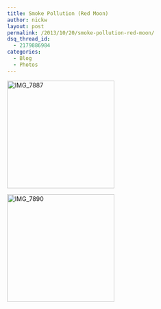 ```yaml
---
title: Smoke Pollution (Red Moon)
author: nickw
layout: post
permalink: /2013/10/20/smoke-pollution-red-moon/
dsq_thread_id:
  - 2179886984
categories:
  - Blog
  - Photos
---
```

<div id='gallery-13' class='gallery galleryid-1280 gallery-columns-2 gallery-size-thumbnail'>
  <dl class='gallery-item'>
    <dt class='gallery-icon landscape'>
      <a href='http://cdn.nickwhyte.com/static/2013/10/IMG_7887.jpg'><img width="250" height="250" src="http://cdn.nickwhyte.com/static/2013/10/IMG_7887-250x250.jpg" class="attachment-thumbnail" alt="IMG_7887" /></a>
    </dt>
  </dl>
  
  <dl class='gallery-item'>
    <dt class='gallery-icon landscape'>
      <a href='http://cdn.nickwhyte.com/static/2013/10/IMG_7890.jpg'><img width="250" height="250" src="http://cdn.nickwhyte.com/static/2013/10/IMG_7890-250x250.jpg" class="attachment-thumbnail" alt="IMG_7890" /></a>
    </dt>
  </dl>
  
  <br style="clear: both" />
</div>